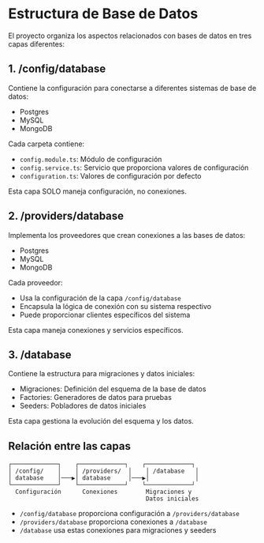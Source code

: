 # Estructura de Base de Datos

El proyecto organiza los aspectos relacionados con bases de datos en tres capas diferentes:

## 1. /config/database
Contiene la configuración para conectarse a diferentes sistemas de base de datos:
- Postgres
- MySQL
- MongoDB

Cada carpeta contiene:
- `config.module.ts`: Módulo de configuración
- `config.service.ts`: Servicio que proporciona valores de configuración
- `configuration.ts`: Valores de configuración por defecto

Esta capa SOLO maneja configuración, no conexiones.

## 2. /providers/database
Implementa los proveedores que crean conexiones a las bases de datos:
- Postgres
- MySQL 
- MongoDB

Cada proveedor:
- Usa la configuración de la capa `/config/database`
- Encapsula la lógica de conexión con su sistema respectivo
- Puede proporcionar clientes específicos del sistema

Esta capa maneja conexiones y servicios específicos.

## 3. /database
Contiene la estructura para migraciones y datos iniciales:
- Migraciones: Definición del esquema de la base de datos
- Factories: Generadores de datos para pruebas
- Seeders: Pobladores de datos iniciales

Esta capa gestiona la evolución del esquema y los datos.

## Relación entre las capas

```
┌─────────────┐    ┌─────────────┐    ┌─────────────┐
│ /config/    │    │ /providers/  │    │ /database   │
│ database    │───▶│ database     │───▶│             │
└─────────────┘    └─────────────┘    └─────────────┘
  Configuración      Conexiones        Migraciones y 
                                       Datos iniciales
```

- `/config/database` proporciona configuración a `/providers/database`
- `/providers/database` proporciona conexiones a `/database`
- `/database` usa estas conexiones para migraciones y seeders 